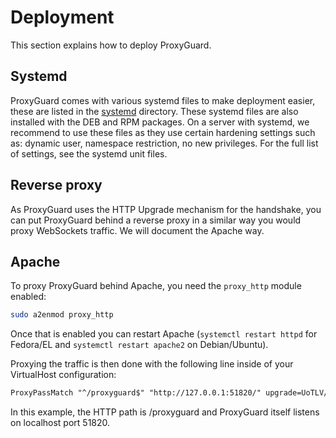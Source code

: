 # Deployment
This section explains how to deploy ProxyGuard.

## Systemd
ProxyGuard comes with various systemd files to make deployment easier, these
are listed in the [systemd](./systemd) directory. These systemd files are also
installed with the DEB and RPM packages. On a server with systemd, we recommend
to use these files as they use certain hardening settings such as: dynamic user,
namespace restriction, no new privileges. For the full list of settings, see the
systemd unit files.

## Reverse proxy
As ProxyGuard uses the HTTP Upgrade mechanism for the handshake, you can put
ProxyGuard behind a reverse proxy in a similar way you would proxy WebSockets
traffic. We will document the Apache way.

## Apache

To proxy ProxyGuard behind Apache, you need the `proxy_http` module enabled:

```bash
sudo a2enmod proxy_http
```

Once that is enabled you can restart Apache (`systemctl restart httpd` for
Fedora/EL and `systemctl restart apache2` on Debian/Ubuntu).

Proxying the traffic is then done with the following line inside of your VirtualHost configuration:

```apache
ProxyPassMatch "^/proxyguard$" "http://127.0.0.1:51820/" upgrade=UoTLV/1
```

In this example, the HTTP path is /proxyguard and ProxyGuard itself listens on localhost port 51820.
